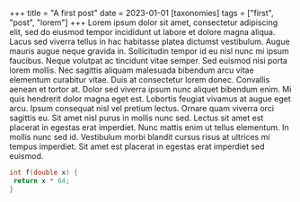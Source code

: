 +++
title = "A first post"
date = 2023-01-01
[taxonomies]
tags = ["first", "post", "lorem"]
+++
Lorem ipsum dolor sit amet, consectetur adipiscing elit, sed do eiusmod tempor
incididunt ut labore et dolore magna aliqua. Lacus sed viverra tellus in hac
habitasse platea dictumst vestibulum. Augue mauris augue neque gravida in.
Sollicitudin tempor id eu nisl nunc mi ipsum faucibus. Neque volutpat ac tincidunt
vitae semper. Sed euismod nisi porta lorem mollis. Nec sagittis aliquam malesuada
bibendum arcu vitae elementum curabitur vitae. Duis at consectetur lorem donec.
Convallis aenean et tortor at. Dolor sed viverra ipsum nunc aliquet bibendum enim.
Mi quis hendrerit dolor magna eget est. Lobortis feugiat vivamus at augue eget arcu.
Ipsum consequat nisl vel pretium lectus. Ornare quam viverra orci sagittis eu.
Sit amet nisl purus in mollis nunc sed. Lectus sit amet est placerat in egestas
erat imperdiet. Nunc mattis enim ut tellus elementum. In mollis nunc sed id.
Vestibulum morbi blandit cursus risus at ultrices mi tempus imperdiet. Sit amet
est placerat in egestas erat imperdiet sed euismod.
<!-- more -->
``` c
int f(double x) {
 return x * 64;
}
```
